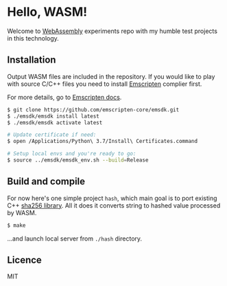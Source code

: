 # Hello, WASM!

Welcome to [WebAssembly](https://webassembly.org/) experiments repo with my humble test projects in this technology.

## Installation

Output WASM files are included in the repository. If you would like to play with source C/C++ files you need to install [Emscripten](https://emscripten.org/) complier first.

For more details, go to [Emscripten docs](https://emscripten.org/docs/getting_started/downloads.html).

```bash
$ git clone https://github.com/emscripten-core/emsdk.git
$ ./emsdk/emsdk install latest
$ ./emsdk/emsdk activate latest

# Update certificate if need:
$ open /Applications/Python\ 3.7/Install\ Certificates.command

# Setup local envs and you're ready to go:
$ source ../emsdk/emsdk_env.sh --build=Release
```

## Build and compile

For now here's one simple project `hash`, which main goal is to port existing C++ [sha256 library](http://www.zedwood.com/article/cpp-sha256-function). All it does it converts string to hashed value processed by WASM.

```bash
$ make
```

...and launch local server from `./hash` directory.

## Licence

MIT
